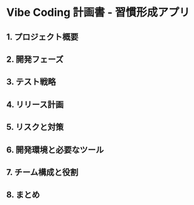 # Vibe Coding 計画書 - 習慣形成アプリ

## 1. プロジェクト概要



## 2. 開発フェーズ


## 3. テスト戦略


## 4. リリース計画


## 5. リスクと対策


## 6. 開発環境と必要なツール


## 7. チーム構成と役割


## 8. まとめ
